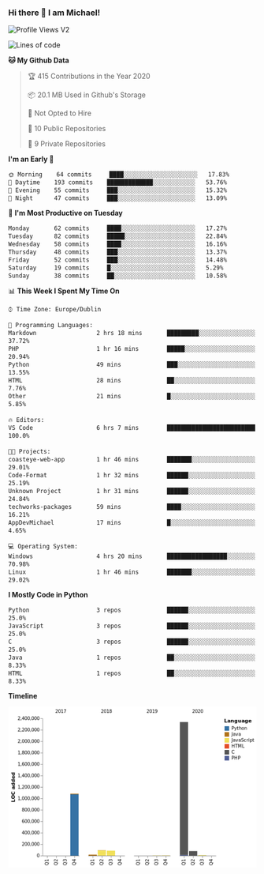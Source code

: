 ### Hi there 👋 I am Michael!

![Profile Views V2](https://komarev.com/ghpvc/?username=AppDevMichael)

<!--START_SECTION:waka-->
![Lines of code](https://img.shields.io/badge/From%20Hello%20World%20I%27ve%20Written-10.1%20million%20lines%20of%20code-blue)

**🐱 My Github Data** 

> 🏆 415 Contributions in the Year 2020
 > 
> 📦 20.1 MB Used in Github's Storage 
 > 
> 🚫 Not Opted to Hire
 > 
> 📜 10 Public Repositories
 > 
> 🔑 9 Private Repositories 

**I'm an Early 🐤** 

```text
🌞 Morning    64 commits     ████░░░░░░░░░░░░░░░░░░░░░   17.83% 
🌆 Daytime    193 commits    █████████████░░░░░░░░░░░░   53.76% 
🌃 Evening    55 commits     ███░░░░░░░░░░░░░░░░░░░░░░   15.32% 
🌙 Night      47 commits     ███░░░░░░░░░░░░░░░░░░░░░░   13.09%

```
📅 **I'm Most Productive on Tuesday** 

```text
Monday       62 commits     ████░░░░░░░░░░░░░░░░░░░░░   17.27% 
Tuesday      82 commits     █████░░░░░░░░░░░░░░░░░░░░   22.84% 
Wednesday    58 commits     ████░░░░░░░░░░░░░░░░░░░░░   16.16% 
Thursday     48 commits     ███░░░░░░░░░░░░░░░░░░░░░░   13.37% 
Friday       52 commits     ███░░░░░░░░░░░░░░░░░░░░░░   14.48% 
Saturday     19 commits     █░░░░░░░░░░░░░░░░░░░░░░░░   5.29% 
Sunday       38 commits     ██░░░░░░░░░░░░░░░░░░░░░░░   10.58%

```


📊 **This Week I Spent My Time On** 

```text
⌚︎ Time Zone: Europe/Dublin

💬 Programming Languages: 
Markdown                 2 hrs 18 mins       █████████░░░░░░░░░░░░░░░░   37.72% 
PHP                      1 hr 16 mins        █████░░░░░░░░░░░░░░░░░░░░   20.94% 
Python                   49 mins             ███░░░░░░░░░░░░░░░░░░░░░░   13.55% 
HTML                     28 mins             ██░░░░░░░░░░░░░░░░░░░░░░░   7.76% 
Other                    21 mins             █░░░░░░░░░░░░░░░░░░░░░░░░   5.85%

🔥 Editors: 
VS Code                  6 hrs 7 mins        █████████████████████████   100.0%

🐱‍💻 Projects: 
coasteye-web-app         1 hr 46 mins        ███████░░░░░░░░░░░░░░░░░░   29.01% 
Code-Format              1 hr 32 mins        ██████░░░░░░░░░░░░░░░░░░░   25.19% 
Unknown Project          1 hr 31 mins        ██████░░░░░░░░░░░░░░░░░░░   24.84% 
techworks-packages       59 mins             ████░░░░░░░░░░░░░░░░░░░░░   16.21% 
AppDevMichael            17 mins             █░░░░░░░░░░░░░░░░░░░░░░░░   4.65%

💻 Operating System: 
Windows                  4 hrs 20 mins       █████████████████░░░░░░░░   70.98% 
Linux                    1 hr 46 mins        ███████░░░░░░░░░░░░░░░░░░   29.02%

```

**I Mostly Code in Python** 

```text
Python                   3 repos             ██████░░░░░░░░░░░░░░░░░░░   25.0% 
JavaScript               3 repos             ██████░░░░░░░░░░░░░░░░░░░   25.0% 
C                        3 repos             ██████░░░░░░░░░░░░░░░░░░░   25.0% 
Java                     1 repos             ██░░░░░░░░░░░░░░░░░░░░░░░   8.33% 
HTML                     1 repos             ██░░░░░░░░░░░░░░░░░░░░░░░   8.33%

```


**Timeline**

![Chart not found](https://github.com/AppDevMichael/AppDevMichael/blob/master/charts/bar_graph.png) 


<!--END_SECTION:waka-->

